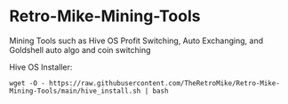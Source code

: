 # Retro-Mike-Mining-Tools
Mining Tools such as Hive OS Profit Switching, Auto Exchanging, and Goldshell auto algo and coin switching

Hive OS Installer:

```
wget -O - https://raw.githubusercontent.com/TheRetroMike/Retro-Mike-Mining-Tools/main/hive_install.sh | bash
```

